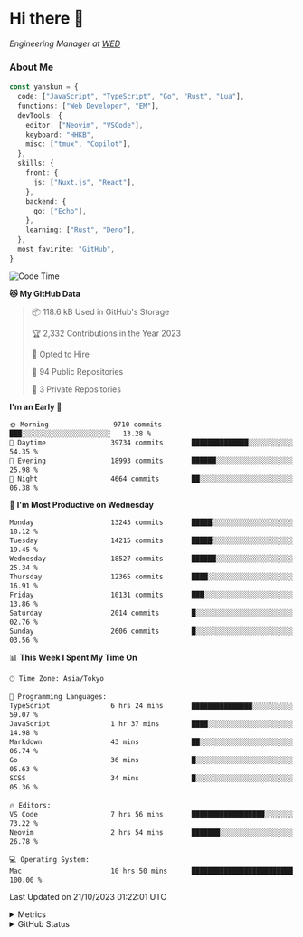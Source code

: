 # Hi there&nbsp;:wave:

<!-- ![Alt text](https://spotify-recently-played-readme.vercel.app/api?user=31kynbuubkiu3r4qh4hjuaglhfay) -->

_Engineering Manager at [WED](https://github.com/wedinc)_

### About Me

```ts
const yanskun = {
  code: ["JavaScript", "TypeScript", "Go", "Rust", "Lua"],
  functions: ["Web Developer", "EM"],
  devTools: {
    editor: ["Neovim", "VSCode"],
    keyboard: "HHKB",
    misc: ["tmux", "Copilot"],
  },
  skills: {
    front: {
      js: ["Nuxt.js", "React"],
    },
    backend: {
      go: ["Echo"],
    },
    learning: ["Rust", "Deno"],
  },
  most_favirite: "GitHub",
}
```

<!--START_SECTION:waka-->
![Code Time](http://img.shields.io/badge/Code%20Time-514%20hrs%2027%20mins-blue)

**🐱 My GitHub Data** 

> 📦 118.6 kB Used in GitHub's Storage 
 > 
> 🏆 2,332 Contributions in the Year 2023
 > 
> 💼 Opted to Hire
 > 
> 📜 94 Public Repositories 
 > 
> 🔑 3 Private Repositories 
 > 
**I'm an Early 🐤** 

```text
🌞 Morning                9710 commits        ███░░░░░░░░░░░░░░░░░░░░░░   13.28 % 
🌆 Daytime                39734 commits       ██████████████░░░░░░░░░░░   54.35 % 
🌃 Evening                18993 commits       ██████░░░░░░░░░░░░░░░░░░░   25.98 % 
🌙 Night                  4664 commits        ██░░░░░░░░░░░░░░░░░░░░░░░   06.38 % 
```
📅 **I'm Most Productive on Wednesday** 

```text
Monday                   13243 commits       █████░░░░░░░░░░░░░░░░░░░░   18.12 % 
Tuesday                  14215 commits       █████░░░░░░░░░░░░░░░░░░░░   19.45 % 
Wednesday                18527 commits       ██████░░░░░░░░░░░░░░░░░░░   25.34 % 
Thursday                 12365 commits       ████░░░░░░░░░░░░░░░░░░░░░   16.91 % 
Friday                   10131 commits       ███░░░░░░░░░░░░░░░░░░░░░░   13.86 % 
Saturday                 2014 commits        █░░░░░░░░░░░░░░░░░░░░░░░░   02.76 % 
Sunday                   2606 commits        █░░░░░░░░░░░░░░░░░░░░░░░░   03.56 % 
```


📊 **This Week I Spent My Time On** 

```text
🕑︎ Time Zone: Asia/Tokyo

💬 Programming Languages: 
TypeScript               6 hrs 24 mins       ███████████████░░░░░░░░░░   59.07 % 
JavaScript               1 hr 37 mins        ████░░░░░░░░░░░░░░░░░░░░░   14.98 % 
Markdown                 43 mins             ██░░░░░░░░░░░░░░░░░░░░░░░   06.74 % 
Go                       36 mins             █░░░░░░░░░░░░░░░░░░░░░░░░   05.63 % 
SCSS                     34 mins             █░░░░░░░░░░░░░░░░░░░░░░░░   05.36 % 

🔥 Editors: 
VS Code                  7 hrs 56 mins       ██████████████████░░░░░░░   73.22 % 
Neovim                   2 hrs 54 mins       ███████░░░░░░░░░░░░░░░░░░   26.78 % 

💻 Operating System: 
Mac                      10 hrs 50 mins      █████████████████████████   100.00 % 
```


 Last Updated on 21/10/2023 01:22:01 UTC
<!--END_SECTION:waka-->

<details>
  <summary>Metrics</summary>
  <img src="https://github.com/yanskun/yanskun/blob/main/github-metrics.svg" alt="Metrics">
</details>

<details>
  <summary>GitHub Status</summary>
  <picture>
    <source media="(prefers-color-scheme: dark)" srcset="https://raw.githubusercontent.com/yanskun/yanskun/master/profile-summary-card-output/nord_dark/0-profile-details.svg">
   <img src="https://raw.githubusercontent.com/yanskun/yanskun/master/profile-summary-card-output/default/0-profile-details.svg">
  </picture>
  <br>
  <picture>
    <source media="(prefers-color-scheme: dark)" srcset="https://raw.githubusercontent.com/yanskun/yanskun/master/profile-summary-card-output/nord_dark/1-repos-per-language.svg">
   <img src="https://raw.githubusercontent.com/yanskun/yanskun/master/profile-summary-card-output/default/1-repos-per-language.svg">
  </picture>
  <picture>
    <source media="(prefers-color-scheme: dark)" srcset="https://raw.githubusercontent.com/yanskun/yanskun/master/profile-summary-card-output/nord_dark/2-most-commit-language.svg">
   <img src="https://raw.githubusercontent.com/yanskun/yanskun/master/profile-summary-card-output/default/2-most-commit-language.svg">
  </picture>
  <br>
  <picture>
    <source media="(prefers-color-scheme: dark)" srcset="https://raw.githubusercontent.com/yanskun/yanskun/master/profile-summary-card-output/nord_dark/3-stats.svg">
   <img src="https://raw.githubusercontent.com/yanskun/yanskun/master/profile-summary-card-output/default/3-stats.svg">
  </picture>
  <picture>
    <source media="(prefers-color-scheme: dark)" srcset="https://raw.githubusercontent.com/yanskun/yanskun/master/profile-summary-card-output/nord_dark/4-productive-time.svg">
   <img src="https://raw.githubusercontent.com/yanskun/yanskun/master/profile-summary-card-output/default/4-productive-time.svg">
  </picture>
</details>
